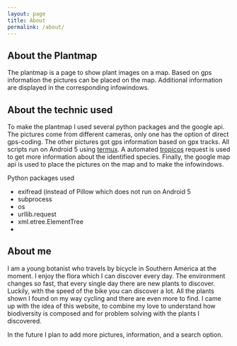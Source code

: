 ```yaml
---
layout: page
title: About
permalink: /about/
---
```


## About the Plantmap

The plantmap is a page to show plant images on a map. Based on gps information the pictures can be placed on the map. Additional information are displayed in the corresponding infowindows.


## About the technic used

To make the plantmap I used several python packages and the google api. The pictures come from different cameras, only one has the option of direct gps-coding. The other pictures got gps information based on gpx tracks. All scripts run on Android 5 using [termux](https://termux.com). A automated [tropicos](www.tropicos.org) request is used to get more information about the identified species. Finally, the google map api is used to place the pictures on the map and to make the infowindows.


Python packages used
 * exifread (instead of Pillow which does not run on Android 5
 * subprocess
 * os
 * urllib.request
 * xml.etree.ElementTree
 *
 
## About me
 
I am a young botanist who travels by bicycle in Southern America at the moment. I enjoy the flora which I can discover every day. The environment changes so fast, that every single day there are new plants to discover. Luckily, with the speed of the bike you can discover a lot. All the plants shown I found on my way cycling and there are even more to find. I came up with the idea of this website, to combine my love to understand how biodiversity is composed and for problem solving with the plants I discovered. 

In the future I plan to add more pictures, information, and a search option.